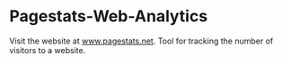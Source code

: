 # Pagestats-Web-Analytics
Visit the website at www.pagestats.net.
Tool for tracking the number of visitors to a website.
